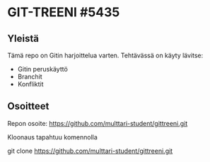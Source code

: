 # GIT-TREENI #5435 
## Yleistä

Tämä repo on Gitin harjoittelua varten. Tehtävässä on käyty lävitse:
* Gitin peruskäyttö
* Branchit
* Konfliktit

## Osoitteet

Repon osoite: https://github.com/multtari-student/gittreeni.git

Kloonaus tapahtuu komennolla

git clone https://github.com/multtari-student/gittreeni.git